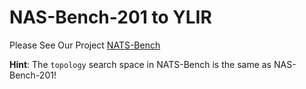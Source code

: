 # NAS-Bench-201 to YLIR
Please See Our Project [NATS-Bench](../NATS-Bench/README.md)

**Hint**: The `topology` search space in NATS-Bench is the same as NAS-Bench-201!